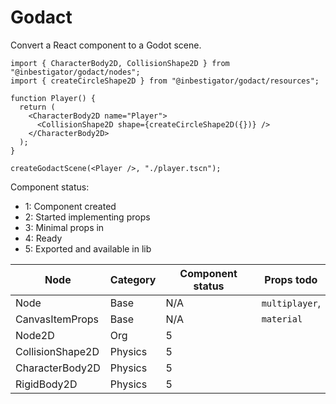 # Godact

Convert a React component to a Godot scene.

```tsx
import { CharacterBody2D, CollisionShape2D } from "@inbestigator/godact/nodes";
import { createCircleShape2D } from "@inbestigator/godact/resources";

function Player() {
  return (
    <CharacterBody2D name="Player">
      <CollisionShape2D shape={createCircleShape2D({})} />
    </CharacterBody2D>
  );
}

createGodactScene(<Player />, "./player.tscn");
```

Component status:

- 1: Component created
- 2: Started implementing props
- 3: Minimal props in
- 4: Ready
- 5: Exported and available in lib

| Node             | Category | Component status | Props todo     |
| ---------------- | -------- | ---------------- | -------------- |
| Node             | Base     | N/A              | `multiplayer`, |
| CanvasItemProps  | Base     | N/A              | `material`     |
| Node2D           | Org      | 5                |                |
| CollisionShape2D | Physics  | 5                |                |
| CharacterBody2D  | Physics  | 5                |                |
| RigidBody2D      | Physics  | 5                |                |
